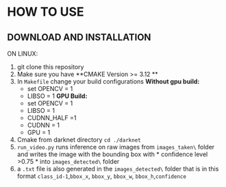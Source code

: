 # HOW TO USE

## DOWNLOAD AND INSTALLATION

ON LINUX:
1) git clone this repository
2) Make sure you have **CMAKE Version >= 3.12 **
3) In `Makefile` change your build configurations
 __Without gpu build:__
      - set OPENCV = 1
      - LIBSO = 1
__GPU Build:__
      - set OPENCV = 1
      - LIBSO = 1
      - CUDNN_HALF =1
      - CUDNN = 1
      - GPU = 1
5) Cmake from darknet directory `cd ./darknet`
6) `run_video.py` runs inference on raw images from `images_taken\` folder and writes the image with the bounding box with * confidence level >0.75 * into `images_detected\` folder 
7)  a `.txt` file is also generated in the `images_detected\` folder that is in this format `class_id-1`,`bbox_x`, `bbox_y`, `bbox_w`, `bbox_h`,`confidence`
